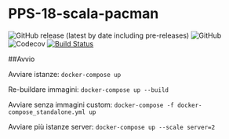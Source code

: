 # PPS-18-scala-pacman

![GitHub release (latest by date including pre-releases)](https://img.shields.io/github/v/release/PPS-18-scala-pacman/PPS-18-scala-pacman?include_prereleases)
![GitHub](https://img.shields.io/github/license/PPS-18-scala-pacman/PPS-18-scala-pacman)
![Codecov](https://img.shields.io/codecov/c/gh/PPS-18-scala-pacman/PPS-18-scala-pacman)
[![Build Status](https://travis-ci.org/PPS-18-scala-pacman/PPS-18-scala-pacman.svg?branch=develop)](https://travis-ci.org/PPS-18-scala-pacman/PPS-18-scala-pacman)

##Avvio

Avviare istanze: ```docker-compose up```

Re-buildare immagini: ```docker-compose up --build```

Avviare senza immagini custom: ```docker-compose -f docker-compose_standalone.yml up```

Avviare più istanze server: ```docker-compose up --scale server=2```

